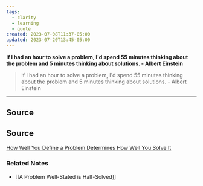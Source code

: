 ```yaml
---
tags:
  - clarity
  - learning
  - quote
created: 2023-07-08T11:37-05:00
updated: 2023-07-20T13:45-05:00
---
```

**If I had an hour to solve a problem, I'd spend 55 minutes thinking about the problem and 5 minutes thinking about solutions. - Albert Einstein**

> If I had an hour to solve a problem, I'd spend 55 minutes thinking about the problem and 5 minutes thinking about solutions. - Albert Einstein
> 

---

## Source

## Source

[How Well You Define a Problem Determines How Well You Solve It](https://medium.com/an-idea-for-you/how-well-you-define-a-problem-determines-how-well-you-solve-it-847090979898)

### Related Notes
- [[A Problem Well-Stated is Half-Solved]]